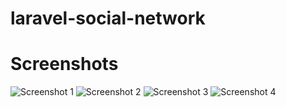 # laravel-social-network

# Screenshots
![Screenshot 1](https://github.com/codemir/laravel-social-network/tree/master/screenshots/ss1.png)
![Screenshot 2](https://github.com/codemir/laravel-social-network/tree/master/screenshots/ss2.png)
![Screenshot 3](https://github.com/codemir/laravel-social-network/tree/master/screenshots/ss3.png)
![Screenshot 4](https://github.com/codemir/laravel-social-network/tree/master/screenshots/ss4.png)
